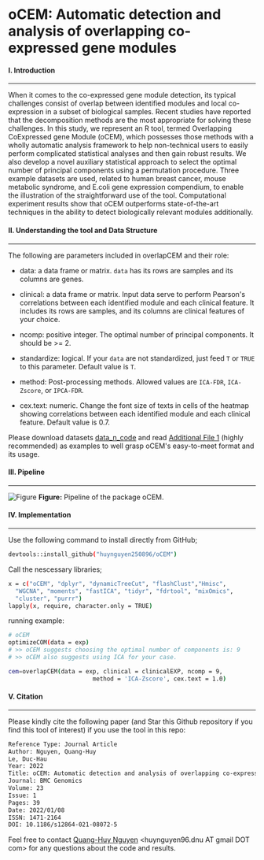 # oCEM: Automatic detection and analysis of overlapping co-expressed gene modules
#### I. Introduction
---
When it comes to the co-expressed gene module detection, its typical challenges consist of overlap between identified modules and local co-expression in a subset of biological samples. Recent studies have reported that the decomposition methods are the most appropriate for solving these challenges. In this study, we represent an R tool, termed Overlapping CoExpressed gene Module (oCEM), which possesses those methods with a wholly automatic analysis framework to help non-technical users to easily perform complicated statistical analyses and then gain robust results. We also develop a novel auxiliary statistical approach to select the optimal number of principal components using a permutation procedure. Three example datasets are used, related to human breast cancer, mouse metabolic syndrome, and E.coli gene expression compendium, to enable the illustration of the straightforward use of the tool. Computational experiment results show that oCEM outperforms state-of-the-art techniques in the ability to detect biologically relevant modules additionally.

#### II. Understanding the tool and Data Structure
---
The following are parameters included in overlapCEM and their role:
- data: a data frame or matrix. `data` has its rows are samples and its columns are genes.

- clinical: a data frame or matrix. Input data serve to perform Pearson's correlations between each identified module and each clinical feature. It includes its rows are samples, and its columns are clinical features of your choice.

- ncomp: positive integer. The optimal number of principal components. It should be >= 2.

- standardize: logical. If your `data` are not standardized, just feed `T` or `TRUE` to this parameter. Default value is `T`.

- method: Post-processing methods. Allowed values are `ICA-FDR`, `ICA-Zscore`, or `IPCA-FDR`.

- cex.text: numeric. Change the font size of texts in cells of the heatmap showing correlations between each identified module and each clinical feature. Default value is 0.7.

Please download datasets [data_n_code](https://github.com/huynguyen250896/oCEM/tree/main/data_n_code) and read [Additional File 1](https://github.com/huynguyen250896/oCEM/blob/main/Additional%20File%201.pdf) (highly recommended) as examples to well grasp oCEM's easy-to-meet format and its usage.

#### III. Pipeline
---
![Figure](https://imgur.com/lPoY1UX.png)
**Figure:** Pipeline of the package oCEM.

#### IV. Implementation
---
Use the following command to install directly from GitHub;
```sh
devtools::install_github("huynguyen250896/oCEM")
```
Call the nescessary libraries;
```sh
x = c("oCEM", "dplyr", "dynamicTreeCut", "flashClust","Hmisc",
  "WGCNA", "moments", "fastICA", "tidyr", "fdrtool", "mixOmics",
  "cluster", "purrr")
lapply(x, require, character.only = TRUE)
```
running example:
```sh
# oCEM
optimizeCOM(data = exp)
# >> oCEM suggests choosing the optimal number of components is: 9
# >> oCEM also suggests using ICA for your case. 

cem=overlapCEM(data = exp, clinical = clinicalEXP, ncomp = 9,
                        method = 'ICA-Zscore', cex.text = 1.0)
```

#### V. Citation
---
Please kindly cite the following paper (and Star this Github repository if you find this tool of interest) if you use the tool in this repo: </br>
```sh
Reference Type: Journal Article
Author: Nguyen, Quang-Huy
Le, Duc-Hau
Year: 2022
Title: oCEM: Automatic detection and analysis of overlapping co-expressed gene modules
Journal: BMC Genomics
Volume: 23
Issue: 1
Pages: 39
Date: 2022/01/08
ISSN: 1471-2164
DOI: 10.1186/s12864-021-08072-5
```
Feel free to contact [Quang-Huy Nguyen](https://github.com/huynguyen250896) <huynguyen96.dnu AT gmail DOT com> for any questions about the code and results.
